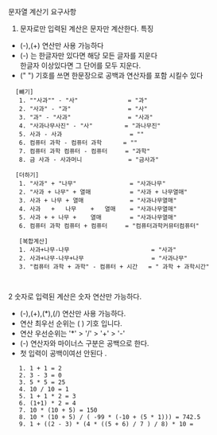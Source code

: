 문자열 계산기 요구사항

1. 문자로만 입력된 계산은 문자만 계산한다.
특징
- (-),(+) 연산만 사용 가능하다
- (-) 는 한글자만 있다면 해당 모든 글자를 지운다  
  한글자 이상있다면 그 단어를 모두 지운다.
- (" ") 기호를 쓰면 한문장으로 공백과 연산자를 포함 시킬수 있다

```text
  [뺴기]
   1. ""사과"" - "사"              = "과"
   2. "사과" - "과"                = "사"
   3. "과" - "사과"                = "사과"
   4. "사과나무사진" - "사"         = "과나무진"
   5. 사과 - 사과                   = ""
   6. 컴퓨터 과학 - 컴퓨터 과학      = ""
   7. 컴퓨터 과학 컴퓨터 - 컴퓨터     = "과학"
   8. 금 사과 - 사과머니             = "금사과"

  [더하기]
   1. "사과" + "나무"               = "사과나무" 
   2. "사과 + 나무" + 열매           = "사과 + 나무열매" 
   3. 사과 + 나무 + 열매             = "사과나무열매"
   4. 사과   +   나무    +   열매    = "사과나무열매"
   5. 사과 + + 나무 +    열매        = "사과나무열매"
   6. 컴퓨터 과학 컴퓨터 + 컴퓨터     = "컴퓨터과학커뮤터컴퓨터"
   
   [복합계산]
   1. 사과+나무-나무                       = "사과"
   2. 사과+나무-나무+나무                   = "사과나무"
   3. "컴퓨터 과학 + 과학" - 컴퓨터 + 시간   = " 과학 + 과학시간"
   
    
```

2 숫자로 입력된 계산은 숫자 연산만 가능하다.
- (-),(+),(*),(/) 연산만 사용 가능하다.
- 연산 최우선 순위는 ( )  기호  입니다. 
- 연산 우선순위는 '*' > '/' > '+' > '-'  
- (-) 연산자와 마이너스 구분은 공백으로 한다.
- 첫 입력이 공백이여선 안된다 .
```text
   1. 1 + 1 = 2
   2. 3 - 3 = 0
   3. 5 * 5 = 25
   4. 10 / 10 = 1
   5. 1 + 1 * 2 = 3  
   6. (1+1) * 2 = 4
   7. 10 * (10 + 5) = 150
   8. 10 * (10 + 5) / ( -99 * (-10 + (5 * 1))) = 742.5
   9. 1 + ((2 - 3) * (4 * ((5 + 6) / 7 ) / 8) * 10 = 
```